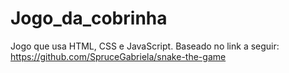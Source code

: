 # Jogo_da_cobrinha
Jogo que usa HTML, CSS e JavaScript.
Baseado no link a seguir: https://github.com/SpruceGabriela/snake-the-game